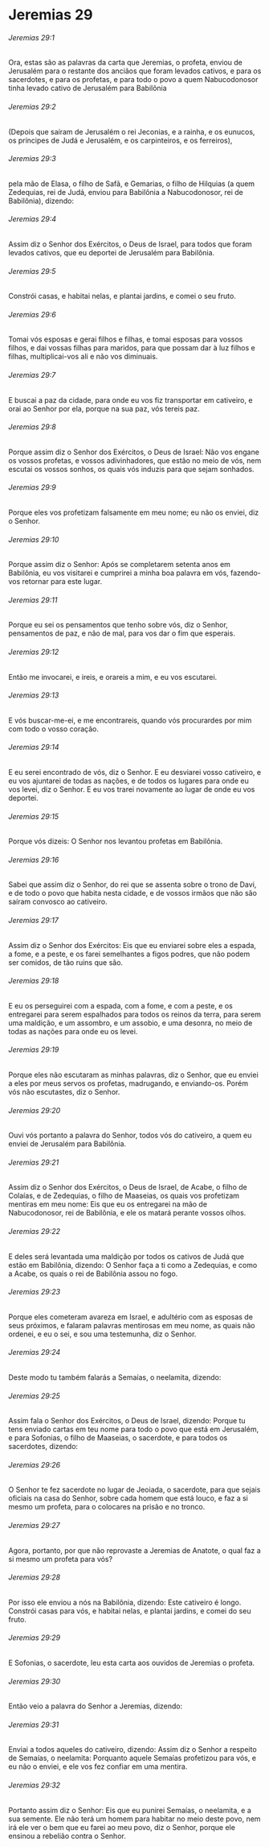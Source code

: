# Jeremias 29

###### Jeremias 29:1

Ora, estas são as palavras da carta que Jeremias, o profeta, enviou de Jerusalém para o restante dos anciãos que foram levados cativos, e para os sacerdotes, e para os profetas, e para todo o povo a quem Nabucodonosor tinha levado cativo de Jerusalém para Babilônia

###### Jeremias 29:2

(Depois que saíram de Jerusalém o rei Jeconias, e a rainha, e os eunucos, os príncipes de Judá e Jerusalém, e os carpinteiros, e os ferreiros),

###### Jeremias 29:3

pela mão de Elasa, o filho de Safã, e Gemarias, o filho de Hilquias (a quem Zedequias, rei de Judá, enviou para Babilônia a Nabucodonosor, rei de Babilônia), dizendo:

###### Jeremias 29:4

Assim diz o Senhor dos Exércitos, o Deus de Israel, para todos que foram levados cativos, que eu deportei de Jerusalém para Babilônia.

###### Jeremias 29:5

Constrói casas, e habitai nelas, e plantai jardins, e comei o seu fruto.

###### Jeremias 29:6

Tomai vós esposas e gerai filhos e filhas, e tomai esposas para vossos filhos, e dai vossas filhas para maridos, para que possam dar à luz filhos e filhas, multiplicai-vos ali e não vos diminuais.

###### Jeremias 29:7

E buscai a paz da cidade, para onde eu vos fiz transportar em cativeiro, e orai ao Senhor por ela, porque na sua paz, vós tereis paz.

###### Jeremias 29:8

Porque assim diz o Senhor dos Exércitos, o Deus de Israel: Não vos engane os vossos profetas, e vossos adivinhadores, que estão no meio de vós, nem escutai os vossos sonhos, os quais vós induzis para que sejam sonhados.

###### Jeremias 29:9

Porque eles vos profetizam falsamente em meu nome; eu não os enviei, diz o Senhor.

###### Jeremias 29:10

Porque assim diz o Senhor: Após se completarem setenta anos em Babilônia, eu vos visitarei e cumprirei a minha boa palavra em vós, fazendo-vos retornar para este lugar.

###### Jeremias 29:11

Porque eu sei os pensamentos que tenho sobre vós, diz o Senhor, pensamentos de paz, e não de mal, para vos dar o fim que esperais.

###### Jeremias 29:12

Então me invocarei, e ireis, e orareis a mim, e eu vos escutarei.

###### Jeremias 29:13

E vós buscar-me-ei, e me encontrareis, quando vós procurardes por mim com todo o vosso coração.

###### Jeremias 29:14

E eu serei encontrado de vós, diz o Senhor. E eu desviarei vosso cativeiro, e eu vos ajuntarei de todas as nações, e de todos os lugares para onde eu vos levei, diz o Senhor. E eu vos trarei novamente ao lugar de onde eu vos deportei.

###### Jeremias 29:15

Porque vós dizeis: O Senhor nos levantou profetas em Babilônia.

###### Jeremias 29:16

Sabei que assim diz o Senhor, do rei que se assenta sobre o trono de Davi, e de todo o povo que habita nesta cidade, e de vossos irmãos que não são saíram convosco ao cativeiro.

###### Jeremias 29:17

Assim diz o Senhor dos Exércitos: Eis que eu enviarei sobre eles a espada, a fome, e a peste, e os farei semelhantes a figos podres, que não podem ser comidos, de tão ruins que são.

###### Jeremias 29:18

E eu os perseguirei com a espada, com a fome, e com a peste, e os entregarei para serem espalhados para todos os reinos da terra, para serem uma maldição, e um assombro, e um assobio, e uma desonra, no meio de todas as nações para onde eu os levei.

###### Jeremias 29:19

Porque eles não escutaram as minhas palavras, diz o Senhor, que eu enviei a eles por meus servos os profetas, madrugando, e enviando-os. Porém vós não escutastes, diz o Senhor.

###### Jeremias 29:20

Ouvi vós portanto a palavra do Senhor, todos vós do cativeiro, a quem eu enviei de Jerusalém para Babilônia.

###### Jeremias 29:21

Assim diz o Senhor dos Exércitos, o Deus de Israel, de Acabe, o filho de Colaías, e de Zedequias, o filho de Maaseias, os quais vos profetizam mentiras em meu nome: Eis que eu os entregarei na mão de Nabucodonosor, rei de Babilônia, e ele os matará perante vossos olhos.

###### Jeremias 29:22

E deles será levantada uma maldição por todos os cativos de Judá que estão em Babilônia, dizendo: O Senhor faça a ti como a Zedequias, e como a Acabe, os quais o rei de Babilônia assou no fogo.

###### Jeremias 29:23

Porque eles cometeram avareza em Israel, e adultério com as esposas de seus próximos, e falaram palavras mentirosas em meu nome, as quais não ordenei, e eu o sei, e sou uma testemunha, diz o Senhor.

###### Jeremias 29:24

Deste modo tu também falarás a Semaías, o neelamita, dizendo:

###### Jeremias 29:25

Assim fala o Senhor dos Exércitos, o Deus de Israel, dizendo: Porque tu tens enviado cartas em teu nome para todo o povo que está em Jerusalém, e para Sofonias, o filho de Maaseias, o sacerdote, e para todos os sacerdotes, dizendo:

###### Jeremias 29:26

O Senhor te fez sacerdote no lugar de Jeoiada, o sacerdote, para que sejais oficiais na casa do Senhor, sobre cada homem que está louco, e faz a si mesmo um profeta, para o colocares na prisão e no tronco.

###### Jeremias 29:27

Agora, portanto, por que não reprovaste a Jeremias de Anatote, o qual faz a si mesmo um profeta para vós?

###### Jeremias 29:28

Por isso ele enviou a nós na Babilônia, dizendo: Este cativeiro é longo. Constrói casas para vós, e habitai nelas, e plantai jardins, e comei do seu fruto.

###### Jeremias 29:29

E Sofonias, o sacerdote, leu esta carta aos ouvidos de Jeremias o profeta.

###### Jeremias 29:30

Então veio a palavra do Senhor a Jeremias, dizendo:

###### Jeremias 29:31

Enviai a todos aqueles do cativeiro, dizendo: Assim diz o Senhor a respeito de Semaías, o neelamita: Porquanto aquele Semaías profetizou para vós, e eu não o enviei, e ele vos fez confiar em uma mentira.

###### Jeremias 29:32

Portanto assim diz o Senhor: Eis que eu punirei Semaías, o neelamita, e a sua semente. Ele não terá um homem para habitar no meio deste povo, nem irá ele ver o bem que eu farei ao meu povo, diz o Senhor, porque ele ensinou a rebelião contra o Senhor.

